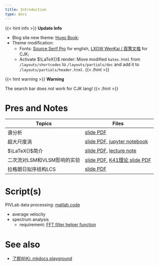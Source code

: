 ```yaml
---
title: Introduction
type: docs
---
```


{{< hint info >}}
**Update Info**  

- Blog site new theme: [Hugo Book](https://themes.gohugo.io/themes/hugo-book/);
- Theme modification: 
    - Fonts: [Source Serif Pro](https://fonts.adobe.com/fonts/source-serif) for english, [LXGW WenKai / 霞鹜文楷](https://github.com/lxgw/LxgwWenKai) for CJK;
    - Activate $\LaTeX{}$ render: Move modified `katex.html` from `/layouts/shortcodes` to `/layouts/partials/doc` and add it to `/layouts/partials/header.html`.
{{< /hint >}}

{{< hint warning >}}
**Warning**

The search bar does not work for CJK lang!
{{< /hint >}}

# Pres and Notes

| Topics                      | Files|
| -----                       | ----|
| 谱分析                      | [slide PDF](./SpectrumAnalysis.pdf)|
| 超大尺度涡                  | [slide PDF](./超大尺度涡.pdf), [jupyter notebook](./预乘谱讨论.pdf)|
| $\LaTeX{}$简介              | [slide PDF](./LaTeX简介.pdf), [lecture note](./noteLaTeX简介.pdf)|
| 二次流对LSM和VLSM影响的实验 | [slide PDF](./环形水槽LSM-VLSM.pdf), [K41理论 slide PDF](./K41.pdf)|
| 拉格朗日拟序结构LCS | [slide PDF](./LCS.pdf)|

# Script(s)
PIVLab data processing: [matlab code](./PIVlab.m)
- average velocity
- spectrum analysis
    - requirement: [FFT filter helper function](./fftfilter.m)

# See also
- [了那WiKi: mkdocs playground](https://l-n1988.github.io/open-channel/)

